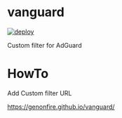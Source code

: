 # vanguard
[![deploy](https://github.com/genonfire/vanguard/actions/workflows/static.yml/badge.svg?branch=master)](https://github.com/genonfire/vanguard/actions/workflows/static.yml)

Custom filter for AdGuard

# HowTo
Add Custom filter URL

https://genonfire.github.io/vanguard/
